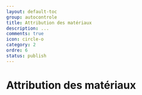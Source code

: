 ```yaml
---
layout: default-toc
group: autocontrole
title: Attribution des matériaux
description: ...
comments: true
icon: circle-o
category: 2
ordre: 6
status: publish
---
```


# Attribution des matériaux
